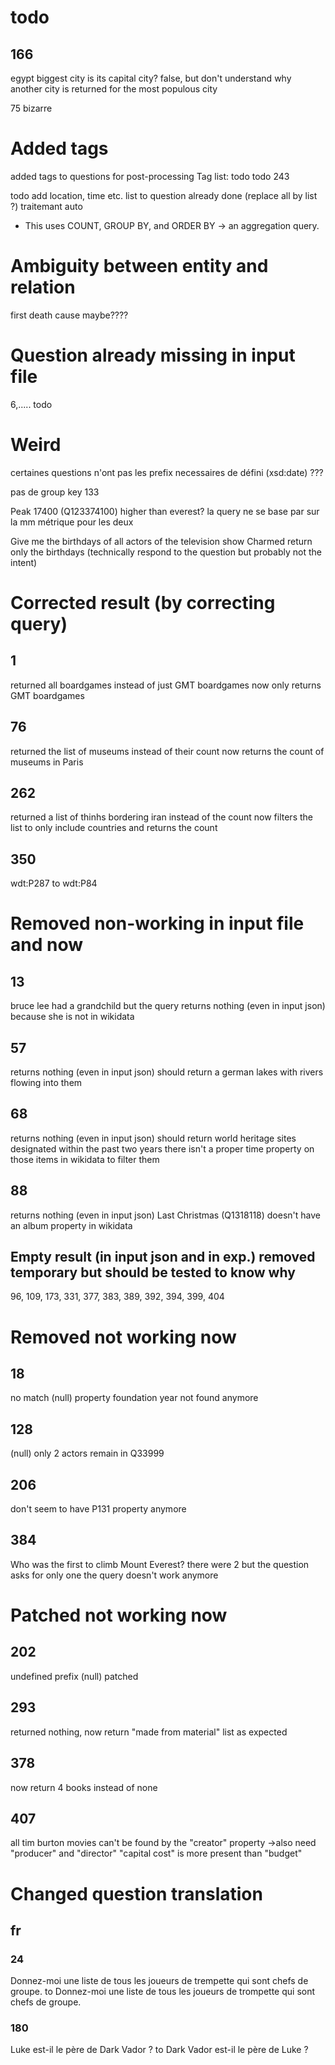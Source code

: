 # todo
## 166
egypt biggest city is its capital city?
false, but don't understand why another city is returned for the most populous city

75 bizarre

# Added tags
added tags to questions for post-processing
Tag list: todo
todo 243

todo add location, time etc. list   to question already done (replace all by list ?)
traitemant auto
- This uses COUNT, GROUP BY, and ORDER BY → an aggregation query.


# Ambiguity between entity and relation
first death cause maybe????

# Question already missing in input file
6,.....
todo

# Weird

certaines questions n'ont pas les prefix necessaires de défini (xsd:date)
???

pas de group key
133


Peak 17400 (Q123374100) higher than everest?
la query ne se base par sur la mm métrique pour les deux

Give me the birthdays of all actors of the television show Charmed
return only the birthdays (technically respond to the question but probably not the intent)


# Corrected result (by correcting query)

## 1
returned all boardgames instead of just GMT boardgames
now only returns GMT boardgames

## 76
returned the list of museums instead of their count
now returns the count of museums in Paris

## 262
returned a list of thinhs bordering iran instead of the count
now filters the list to only include countries and returns the count

## 350 
wdt:P287 to wdt:P84

# Removed non-working in input file and now

## 13
bruce lee had a grandchild but the query returns nothing (even in input json) because she is not in wikidata

## 57
returns nothing (even in input json) 
should return a german lakes with rivers flowing into them

## 68
returns nothing (even in input json)
should return world heritage sites designated within the past two years
there isn't a proper time property on those items in wikidata to filter them

## 88
returns nothing (even in input json)
Last Christmas (Q1318118) doesn't have an album property in wikidata

## Empty result (in input json and in exp.) removed temporary but should be tested to know why
96, 109, 173, 331, 377, 383, 389, 392, 394, 399, 404

# Removed not working now

## 18
no match (null)
property foundation year not found anymore

## 128 
(null)
only 2 actors remain in Q33999

## 206
don't seem to have P131 property anymore

## 384
Who was the first to climb Mount Everest?
there were 2 but the question asks for only one
the query doesn't work anymore

# Patched not working now
## 202
undefined prefix (null)
patched

## 293
returned nothing, now return "made from material" list as expected

## 378
now return 4 books instead of none

## 407
all tim burton movies can't be found by the "creator" property
->also need "producer" and "director"
"capital cost" is more present than "budget"

# Changed question translation

## fr
### 24
Donnez-moi une liste de tous les joueurs de trempette qui sont chefs de groupe.
to
Donnez-moi une liste de tous les joueurs de trompette qui sont chefs de groupe.

### 180
Luke est-il le père de Dark Vador ?
to
Dark Vador est-il le père de Luke ?
